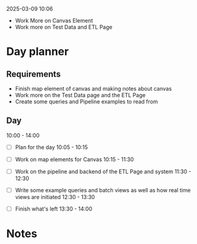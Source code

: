 2025-03-09 10:06
- Work More on Canvas Element
- Work more on Test Data and ETL Page


# Day planner

## Requirements
- Finish map element of canvas and making notes about canvas
- Work more on the Test Data page and the ETL Page
- Create some queries and Pipeline examples to read from

## Day

10:00 - 14:00

- [ ] Plan for the day 10:05 - 10:15
- [ ] Work on map elements for Canvas 10:15 - 11:30
- [ ] Work on the pipeline and backend of the ETL Page and system 11:30 - 12:30
- [ ] Write some example queries and batch views as well as how real time views are initiated 12:30 - 13:30
- [ ] Finish what's left 13:30 - 14:00
      


# Notes